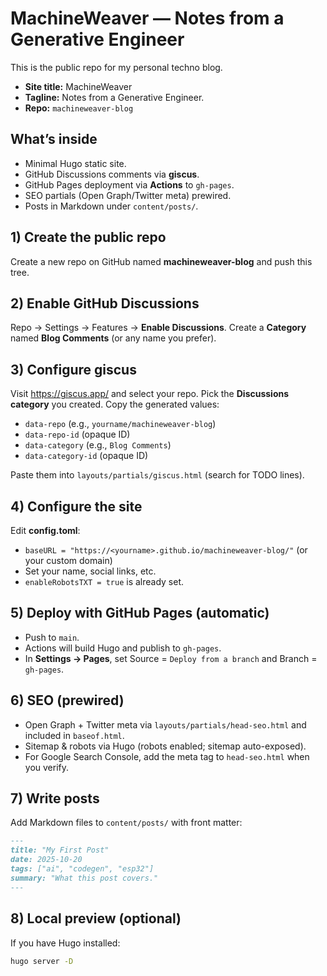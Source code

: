 # MachineWeaver — Notes from a Generative Engineer

This is the public repo for my personal techno blog.

- **Site title:** MachineWeaver
- **Tagline:** Notes from a Generative Engineer.
- **Repo:** `machineweaver-blog`

## What’s inside
- Minimal Hugo static site.
- GitHub Discussions comments via **giscus**.
- GitHub Pages deployment via **Actions** to `gh-pages`.
- SEO partials (Open Graph/Twitter meta) prewired.
- Posts in Markdown under `content/posts/`.

## 1) Create the public repo
Create a new repo on GitHub named **machineweaver-blog** and push this tree.

## 2) Enable GitHub Discussions
Repo → Settings → Features → **Enable Discussions**.
Create a **Category** named **Blog Comments** (or any name you prefer).

## 3) Configure giscus
Visit https://giscus.app/ and select your repo. Pick the **Discussions category** you created.
Copy the generated values:
- `data-repo` (e.g., `yourname/machineweaver-blog`)
- `data-repo-id` (opaque ID)
- `data-category` (e.g., `Blog Comments`)
- `data-category-id` (opaque ID)

Paste them into `layouts/partials/giscus.html` (search for TODO lines).

## 4) Configure the site
Edit **config.toml**:
- `baseURL = "https://<yourname>.github.io/machineweaver-blog/"` (or your custom domain)
- Set your name, social links, etc.
- `enableRobotsTXT = true` is already set.

## 5) Deploy with GitHub Pages (automatic)
- Push to `main`.
- Actions will build Hugo and publish to `gh-pages`.
- In **Settings → Pages**, set Source = `Deploy from a branch` and Branch = `gh-pages`.

## 6) SEO (prewired)
- Open Graph + Twitter meta via `layouts/partials/head-seo.html` and included in `baseof.html`.
- Sitemap & robots via Hugo (robots enabled; sitemap auto-exposed).
- For Google Search Console, add the meta tag to `head-seo.html` when you verify.

## 7) Write posts
Add Markdown files to `content/posts/` with front matter:
```md
---
title: "My First Post"
date: 2025-10-20
tags: ["ai", "codegen", "esp32"]
summary: "What this post covers."
---
```

## 8) Local preview (optional)
If you have Hugo installed:
```bash
hugo server -D
```

